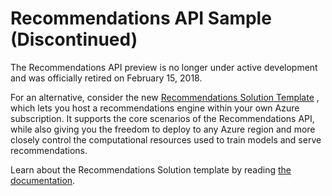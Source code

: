 
# Recommendations API Sample (Discontinued)

The Recommendations API preview is no longer under active development and was officially retired on February 15, 2018.

For an alternative, consider the new [Recommendations Solution Template](https://http://aka.ms/recopcs) , which lets you host a recommendations engine within your own Azure subscription. It supports the core scenarios of the Recommendations API, while also giving you the freedom to deploy to any Azure region and more closely control the computational resources used to train models and serve recommendations.

Learn about the Recommendations Solution template by reading [the documentation](https://github.com/Microsoft/Product-Recommendations).
